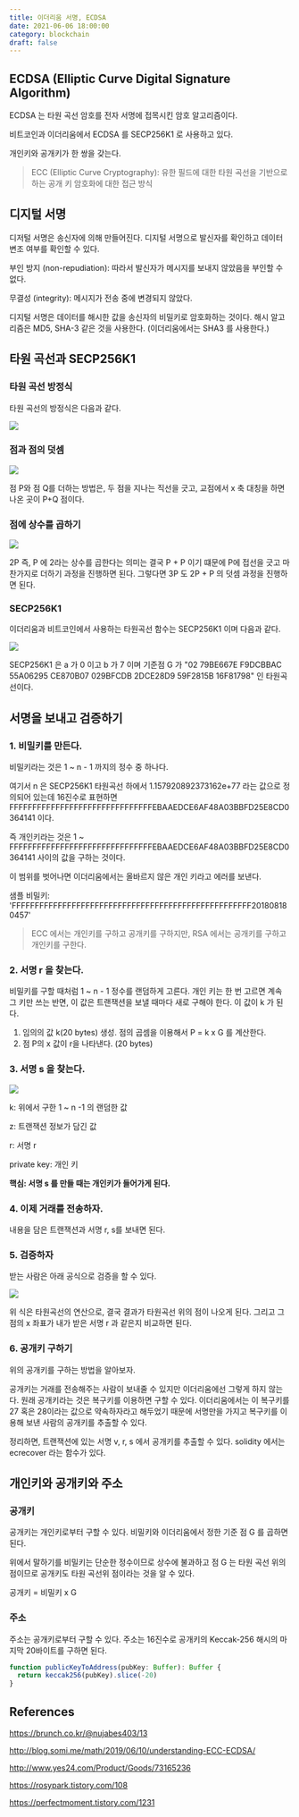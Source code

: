 ```yaml
---
title: 이더리움 서명, ECDSA
date: 2021-06-06 18:00:00
category: blockchain
draft: false
---
```


## ECDSA (Elliptic Curve Digital Signature Algorithm)

ECDSA 는 타원 곡선 암호를 전자 서명에 접목시킨 암호 알고리즘이다.

비트코인과 이더리움에서 ECDSA 를 SECP256K1 로 사용하고 있다.

개인키와 공개키가 한 쌍을 갖는다.

> ECC (Elliptic Curve Cryptography): 유한 필드에 대한 타원 곡선을 기반으로 하는 공개 키 암호화에 대한 접근 방식

## 디지털 서명

디저털 서명은 송신자에 의해 만들어진다. 디지털 서명으로 발신자를 확인하고 데이터 변조 여부를 확인할 수 있다.

부인 방지 (non-repudiation): 따라서 발신자가 메시지를 보내지 않았음을 부인할 수 없다.

무결성 (integrity): 메시지가 전송 중에 변경되지 않았다.

디지털 서명은 데이터를 해시한 값을 송신자의 비밀키로 암호화하는 것이다. 해시 알고리즘은 MD5, SHA-3 같은 것을 사용한다. (이더리움에서는 SHA3 를 사용한다.)

## 타원 곡선과 SECP256K1

### 타원 곡선 방정식

타원 곡선의 방정식은 다음과 같다.

![](./images/ethereum_sign_1.png)

### 점과 점의 덧셈

![](./images/ethereum_sign_2.png)

점 P와 점 Q를 더하는 방법은, 두 점을 지나는 직선을 긋고, 교점에서 x 축 대칭을 하면 나온 곳이 P+Q 점이다.

### 점에 상수를 곱하기

![](./images/ethereum_sign_3.png)

2P 즉, P 에 2라는 상수를 곱한다는 의미는 결국 P + P 이기 떄문에 P에 접선을 긋고 마찬가지로 더하기 과정을 진행하면 된다. 그렇다면 3P 도 2P + P 의 덧셈 과정을 진행하면 된다.

### SECP256K1

이더리움과 비트코인에서 사용하는 타원곡선 함수는 SECP256K1 이며 다음과 같다.

![](./images/ethereum_sign_4.png)

SECP256K1 은 a 가 0 이고 b 가 7 이며 기준점 G 가 "02 79BE667E F9DCBBAC 55A06295 CE870B07 029BFCDB 2DCE28D9 59F2815B 16F81798" 인 타원곡선이다.

## 서명을 보내고 검증하기

### 1. 비밀키를 만든다.

비밀키라는 것은 1 ~ n - 1 까지의 정수 중 하나다.

여기서 n 은 SECP256K1 타원곡선 하에서 1.157920892373162e+77 라는 값으로 정의되어 있는데 16진수로 표현하면 FFFFFFFFFFFFFFFFFFFFFFFFFFFFFFFEBAAEDCE6AF48A03BBFD25E8CD0364141 이다.

즉 개인키라는 것은 1 ~ FFFFFFFFFFFFFFFFFFFFFFFFFFFFFFFEBAAEDCE6AF48A03BBFD25E8CD0364141 사이의 값을 구하는 것이다.

이 범위를 벗어나면 이더리움에서는 올바르지 않은 개인 키라고 에러를 보낸다.

샘플 비밀키: 'FFFFFFFFFFFFFFFFFFFFFFFFFFFFFFFFFFFFFFFFFFFFFFFFFFFF201808180457'

> ECC 에서는 개인키를 구하고 공개키를 구하지만, RSA 에서는 공개키를 구하고 개인키를 구한다.

### 2. 서명 r 을 찾는다.

비밀키를 구할 때처럼 1 ~ n - 1 정수를 랜덤하게 고른다. 개인 키는 한 번 고르면 계속 그 키만 쓰는 반면, 이 값은 트랜잭션을 보낼 때마다 새로 구해야 한다. 이 값이 k 가 된다.

1. 임의의 값 k(20 bytes) 생성. 점의 곱셈을 이용해서 P = k x G 를 계산한다.
2. 점 P의 x 값이 r을 나타낸다. (20 bytes)

### 3. 서명 s 을 찾는다.

![](./images/ethereum_sign_5.png)

k: 위에서 구한 1 ~ n -1 의 랜덤한 값

z: 트랜잭션 정보가 담긴 값

r: 서명 r

private key: 개인 키

**핵심: 서명 s 를 만들 때는 개인키가 들어가게 된다.**

### 4. 이제 거래를 전송하자.

내용을 담은 트랜잭션과 서명 r, s를 보내면 된다.

### 5. 검증하자

받는 사람은 아래 공식으로 검증을 할 수 있다.

![](./images/ethereum_sign_6.png)

위 식은 타원곡선의 연산으로, 결국 결과가 타원곡선 위의 점이 나오게 된다. 그리고 그 점의 x 좌표가 내가 받은 서명 r 과 같은지 비교하면 된다.

### 6. 공개키 구하기

위의 공개키를 구하는 방법을 알아보자.

공개키는 거래를 전송해주는 사람이 보내줄 수 있지만 이더리움에선 그렇게 하지 않는다. 원래 공개키라는 것은 복구키를 이용하면 구할 수 있다. 이더리움에서는 이 복구키를 27 혹은 28이라는 값으로 약속하자라고 해두었기 때문에 서명만을 가지고 복구키를 이용해 보낸 사람의 공개키를 추출할 수 있다.

정리하면, 트랜잭션에 있는 서명 v, r, s 에서 공개키를 추출할 수 있다. solidity 에서는 ecrecover 라는 함수가 있다.

## 개인키와 공개키와 주소

### 공개키

공개키는 개인키로부터 구할 수 있다. 비밀키와 이더리움에서 정한 기준 점 G 를 곱하면 된다.

위에서 말하기를 비밀키는 단순한 정수이므로 상수에 불과하고 점 G 는 타원 곡선 위의 점이므로 공개키도 타원 곡선위 점이라는 것을 알 수 있다.

공개키 = 비밀키 x G

### 주소

주소는 공개키로부터 구할 수 있다. 주소는 16진수로 공개키의 Keccak-256 해시의 마지막 20바이트를 구하면 된다.

```javascript
function publicKeyToAddress(pubKey: Buffer): Buffer {
  return keccak256(pubKey).slice(-20)
}
```

## References

https://brunch.co.kr/@nujabes403/13

http://blog.somi.me/math/2019/06/10/understanding-ECC-ECDSA/

http://www.yes24.com/Product/Goods/73165236

https://rosypark.tistory.com/108

https://perfectmoment.tistory.com/1231
